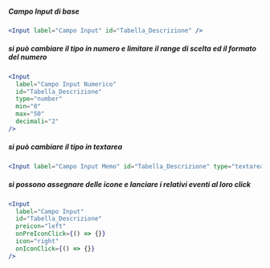 ##### Campo Input di base

```jsx
<Input label="Campo Input" id="Tabella_Descrizione" />
```

##### si può cambiare il tipo in numero e limitare il range di scelta ed il formato del numero

```jsx
<Input
  label="Campo Input Numerico"
  id="Tabella_Descrizione"
  type="number"
  min="0"
  max="50"
  decimali="2"
/>
```

##### si può cambiare il tipo in textarea

```jsx
<Input label="Campo Input Memo" id="Tabella_Descrizione" type="textarea" />
```

##### si possono assegnare delle icone e lanciare i relativi eventi al loro click

```jsx
<Input
  label="Campo Input"
  id="Tabella_Descrizione"
  preicon="left"
  onPreIconClick={() => {}}
  icon="right"
  onIconClick={() => {}}
/>
```
